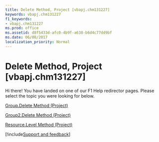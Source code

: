```yaml
---
title: Delete Method, Project [vbapj.chm131227]
keywords: vbapj.chm131227
f1_keywords:
- vbapj.chm131227
ms.prod: office
ms.assetid: d8f5433d-afc0-4b9f-a638-b6d4c77dd9bf
ms.date: 06/08/2017
localization_priority: Normal
---
```



# Delete Method, Project [vbapj.chm131227]

Hi there! You have landed on one of our F1 Help redirector pages. Please select the topic you were looking for below.

[Group.Delete Method (Project)](http://msdn.microsoft.com/library/dd115060-a5e9-bf29-2b1f-6080a22efd25%28Office.15%29.aspx)

[Group2.Delete Method (Project)](http://msdn.microsoft.com/library/eca2163c-03a4-a349-6db8-8d43a7351548%28Office.15%29.aspx)

[Resource.Level Method (Project)](http://msdn.microsoft.com/library/b6c7f694-0854-2ec0-48ec-91721cef993c%28Office.15%29.aspx)

[!include[Support and feedback](~/includes/feedback-boilerplate.md)]